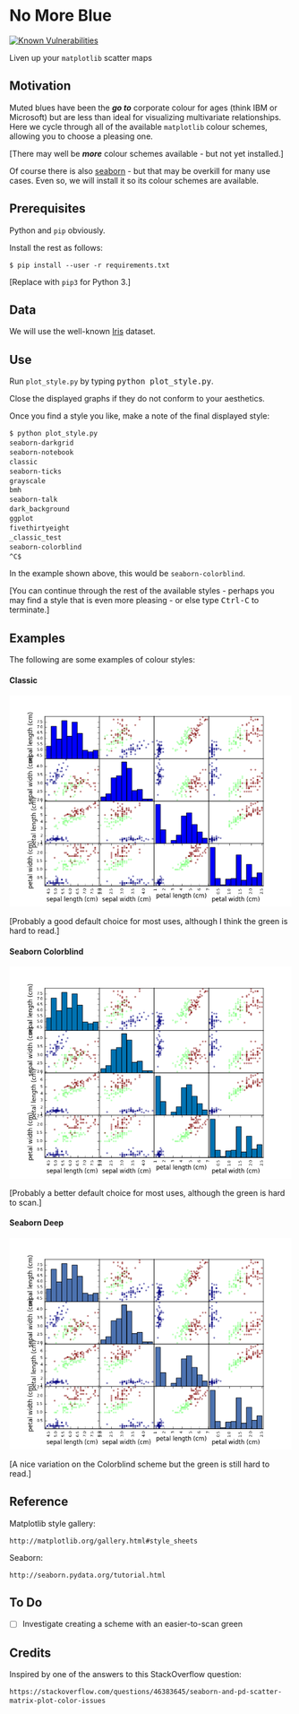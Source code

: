 # No More Blue

[![Known Vulnerabilities](http://snyk.io/test/github/mramshaw/No_More_Blue/badge.svg?style=plastic&targetFile=requirements.txt)](http://snyk.io/test/github/mramshaw/No_More_Blue?style=plastic&targetFile=requirements.txt)

Liven up your `matplotlib` scatter maps

## Motivation

Muted blues have been the ___go to___ corporate colour for ages (think IBM or Microsoft)
but are less than ideal for visualizing multivariate relationships. Here we cycle through
all of the available `matplotlib` colour schemes, allowing you to choose a pleasing one.

[There may well be ___more___ colour schemes available - but not yet installed.]

Of course there is also [seaborn](http://seaborn.pydata.org/) - but that may be overkill
for many use cases. Even so, we will install it so its colour schemes are available.

## Prerequisites

Python and `pip` obviously.

Install the rest as follows:

    $ pip install --user -r requirements.txt

[Replace with `pip3` for Python 3.]

## Data

We will use the well-known [Iris](http://archive.ics.uci.edu/ml/datasets/Iris) dataset.

## Use

Run `plot_style.py` by typing <kbd>python plot_style.py</kbd>.

Close the displayed graphs if they do not conform to your aesthetics.

Once you find a style you like, make a note of the final displayed style:

```bash
$ python plot_style.py 
seaborn-darkgrid
seaborn-notebook
classic
seaborn-ticks
grayscale
bmh
seaborn-talk
dark_background
ggplot
fivethirtyeight
_classic_test
seaborn-colorblind
^C$ 
```

In the example shown above, this would be `seaborn-colorblind`.

[You can continue through the rest of the available styles - perhaps you
 may find a style that is even more pleasing - or else type <kbd>Ctrl-C</kbd>
 to terminate.]

## Examples

The following are some examples of colour styles:

#### Classic

![Classic](images/classic.png)

[Probably a good default choice for most uses, although I think the green is hard to read.]

#### Seaborn Colorblind

![Seaborn Colorblind](images/seaborn-colorblind.png)

[Probably a better default choice for most uses, although the green is hard to scan.]

#### Seaborn Deep

![Seaborn Deep](images/seaborn-deep.png)

[A nice variation on the Colorblind scheme but the green is still hard to read.]

## Reference

Matplotlib style gallery:

    http://matplotlib.org/gallery.html#style_sheets

Seaborn:

    http://seaborn.pydata.org/tutorial.html

## To Do

- [ ] Investigate creating a scheme with an easier-to-scan green

## Credits

Inspired by one of the answers to this StackOverflow question:

    https://stackoverflow.com/questions/46383645/seaborn-and-pd-scatter-matrix-plot-color-issues
